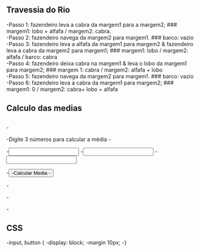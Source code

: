 ## Travessia do Rio

-Passo 1: fazendeiro leva a cabra da margem1 para a margem2; ### margem1: lobo + alfafa / margem2: cabra.<br>
-Passo 2: fazendeiro navega da margem2 para margem1. ### barco: vazio <br>
-Passo 3: fazendeiro leva a alfafa da margem1 para margem2 & fazendeiro leva a cabra da margem2 para margem1; ### margem1: lobo / margem2: alfafa / barco: cabra <br>
-Passo 4: fazendeiro deixa cabra na margem1 & leva o lobo da margem1 para margem2; ### margem 1: cabra / margem2: alfafa + lobo <br>
-Passo 5: fazendeiro navega da margem2 para margem1. ### barco: vazio <br>
-Passo 6: fazendeiro leva a cabra da margem1 para margem2; ### margem1: 0 / margem2: cabra+ lobo + alfafa <br>


## Calculo das medias

## <html>
-<p>
-Digite 3 números para calcular a média
-</p>
-<input type="number" id="a">
-<input type="number" id="b">
-<input type="number" id="c">

-<button onclick ="obtermedia()">
-Calcular Media
-</button>

-<div id="resultado">

-</div>
-</html>

## CSS

-input, button {
-display: block;
-margin 10px;
-}

## <script>

-function obtermedia(){
-var a = parseInt(document.getElementById("a").value);
-var b = parseInt(document.getElementById("b").value);
-var c = parseInt(document.getElementById("c").value);

-var media = (a+b+c)/3;

-document.getElementById("resultado").innerHTML = "Resultado: " + media;


-}

